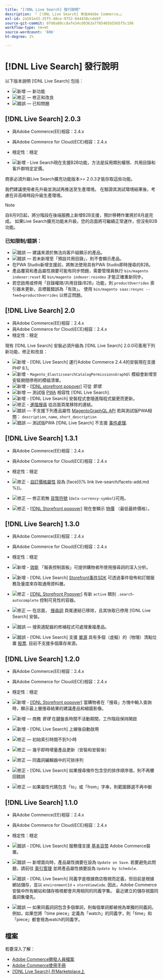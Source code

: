 ```yaml
---
title: "[!DNL Live Search] 發行說明"
description: 「 [!DNL Live Search] 來自Adobe Commerce。」
exl-id: 2a581e43-35f5-48ce-9752-844430ccdebf
source-git-commit: 07d8a80cc8afe34cd0363a7705465b5565f5c196
workflow-type: tm+mt
source-wordcount: '886'
ht-degree: 1%

---
```


# [!DNL Live Search] 發行說明

以下版本說明 [!DNL Live Search] 包括：

* ![新增](../assets/new.svg)  — 新功能
* ![修正](../assets/fix.svg)  — 修正和改良
* ![錯誤](../assets/bug.svg)  — 已知問題

## [!DNL Live Search] 2.0.3

* 與Adobe Commerce(EE)相容：2.4.x
* 與Adobe Commerce for Cloud(ECE)相容：2.4.x
* 穩定性：穩定

* ![新增](../assets/new.svg) - Live Search現在支援B2B功能，方法是採用類別權限、共用目錄和客戶群特定定價。

商家必須升級Live Search擴充功能版本>= 2.0.3才能存取這些功能。

我們建議使用者先升級並測試再推送至生產環境。 在驗證其測試環境結果後，考慮在非高峰時段升級生產環境。

>[!NOTE]
>
>自8月9日起，將分階段在後端服務上新增B2B支援，預計移轉作業將於8月底完成。 如果Live Search擴充功能未升級，您的店面將可繼續正常運作，但沒有B2B功能。

### 已知限制/錯誤：

* ![錯誤](../assets/bug.svg)  — 建議來源於無法向客戶組顯示的產品。
* ![錯誤](../assets/bug.svg)  — 若未新增至「預設共用目錄」，則不會顯示產品。
* 在PWA Studio新增支援前，將無法使用具有PWA Studio即時搜尋的B2B。
* 產品覆寫和產品屬性摘要可能有同步問題，需要管理員執行 `bin/magento indexer:reset` 和 `bin/magento indexer:reindex` 才能正確重新同步。
* 若您啟用或停用「目錄權限/共用目錄/B2B」功能，則 `productOverrides` 索引器未更新，且標籤錯誤為「有效」。 使用 `bin/magento saas:resync --feed=productOverrides` 以修正問題。

## [!DNL Live Search] 2.0

* 與Adobe Commerce(EE)相容：2.4.x
* 與Adobe Commerce for Cloud(ECE)相容：2.4.x
* 穩定性：穩定

現有 [!DNL Live Search] 安裝必須升級為 [!DNL Live Search] 2.0.0可善用下列新功能、修正和改良：

* ![新增](../assets/new.svg) - [!DNL Live Search] 運行Adobe Commerce 2.4.4的安裝現在支援PHP 8.1。
* ![新增](../assets/new.svg) - `Magento_ElasticsearchCatalogPermissionsGraphQl` 模組會新增至安裝期間停用的模組清單。
* ![新增](../assets/new.svg) - [[!DNL storefront popover]](quick-tour.md) 可從 *管理*.
* ![新增](../assets/new.svg)  — 測試版 [PWA](https://developer.adobe.com/commerce/pwa-studio/) 相容性 [!DNL Live Search].
* ![新增](../assets/new.svg) - [!DNL Live Search] 安裝程式會隨進階程式變更而更新。
* ![修正](../assets/fix.svg) - [進階搜尋](https://docs.magento.com/user-guide/catalog/search-advanced.html) 從店面頁尾移除的連結。
* ![錯誤](../assets/bug.svg)  — 不支援下列產品屬性 [MagentoGraphQL API](https://devdocs.magento.com/guides/v2.4/graphql) 若與測試版PWA相關： `description`, `name`, `short_description`
* ![錯誤](../assets/bug.svg)  — 測試版PWA [!DNL Live Search] 不支援 [事件處理](https://devdocs.magento.com/shared-services/storefront-events-sdk.html).

## [!DNL Live Search] 1.3.1

* 與Adobe Commerce(EE)相容：2.4.x
* 與Adobe Commerce for Cloud(ECE)相容：2.4.x
* 穩定性：穩定

* ![修正](../assets/fix.svg) - [自訂價格屬性](https://docs.magento.com/user-guide/stores/attributes-input-types.html) 設為 [face]({% link live-search/facets-add.md %})。
* ![修正](../assets/fix.svg)  — 修正若無 [貨幣符號](https://docs.magento.com/user-guide/stores/currency-symbols.html) (`data-currency-symbol`)可用。
* ![修正](../assets/fix.svg) - [[!DNL Storefront popover]](storefront-popover.md) 現在會顯示 [特價](https://docs.magento.com/user-guide/catalog/product-price-special.html) （最低最終價格）。

## [!DNL Live Search] 1.3.0

* 與Adobe Commerce(EE)相容：2.4.x
* 與Adobe Commerce for Cloud(ECE)相容：2.4.x
* 穩定性：穩定

* ![新增](../assets/new.svg) - [效能](performance.md) 「報表控制面板」可提供購物者所使用搜尋詞的深入分析。
* ![新增](../assets/new.svg) - [!DNL Live Search] [Storefront事件SDK](https://devdocs.magento.com/shared-services/storefront-events-sdk.html) 可透過事件發佈和訂閱服務及量度來存取通用資料層。
* ![修正](../assets/fix.svg) - [[!DNL Storefront Popover]](https://devdocs.magento.com/live-search/storefront-popover.html) 有新 `active` 類別 `.search-autocomplete` 控制可見性的容器。
* ![修正](../assets/fix.svg)  — 在店面， [搜尋詞](https://docs.magento.com/user-guide/marketing/search-terms-popular.html) 頁尾連結已移除，且其快取已停用 [!DNL Live Search] 安裝。
* ![錯誤](../assets/bug.svg)  — 搜索適配器的修補程式可處理重複產品。
* ![錯誤](../assets/bug.svg) - [!DNL Live Search] 支援 [單源](https://docs.magento.com/user-guide/catalog/inventory-sources.html) 具有多個（虛擬）的（物理）清點位置 [股票](https://docs.magento.com/user-guide/catalog/inventory-stock.html). 目前不支援多個庫存來源。

## [!DNL Live Search] 1.2.0

* 與Adobe Commerce(EE)相容：2.4.x
* 與Adobe Commerce for Cloud(ECE)相容：2.4.x
* 穩定性：穩定

* ![新增](../assets/new.svg) - [[!DNL Storefront popover]](storefront-popover.md) 當購物者在「搜尋」方塊中輸入查詢時，顯示最上層搜尋結果的建議產品和縮圖影像。
* ![新增](../assets/new.svg)  — 商務 *管理* 在鍵盤長時間不活動期間，工作階段保持開啟
* ![新增](../assets/new.svg) - [!DNL Live Search] 上線後自動啟用
* ![修正](../assets/fix.svg)  — 初始索引時間不到1小時
* ![修正](../assets/fix.svg)  — 幾乎即時增量產品更新（安裝和安裝後）
* ![修正](../assets/fix.svg)  — 同義詞編輯器中的可排序列
* ![修正](../assets/fix.svg) - [!DNL Live Search] 如果搜尋條件包含空的排序順序值，則不再擲回錯誤
* ![修正](../assets/fix.svg)  — 如果屬性代碼包含「to」或「from」字串，則範圍篩選不再中斷

## [!DNL Live Search] 1.1.0

* 與Adobe Commerce(EE)相容：2.4.x
* 與Adobe Commerce for Cloud(ECE)相容：2.4.x
* 穩定性：穩定

* ![錯誤](../assets/bug.svg) - [!DNL Live Search] 服務僅支援 [基本貨幣](https://docs.magento.com/user-guide/stores/currency-configuration.html) Adobe Commerce裝置。
* ![錯誤](../assets/bug.svg)  — 新增面向時，產品屬性摘要在設為 `Update on Save`. 若要避免此問題，請前往 [索引管理](https://docs.magento.com/user-guide/system/index-management.html) 並將產品屬性摘要設為 `Update by Schedule`.
* ![錯誤](../assets/bug.svg) - [!DNL Live Search] 同義字是根據商店檢視而定義，但目前是根據網站儲存，並以 `environmentId` + `storeViewCode`. 因此，Adobe Commerce安裝中所有網站和儲存檢視都會共用相同的同義字集。 最近建立的儲存視圖同義詞集優先。
* ![錯誤](../assets/bug.svg)  — 如果同義詞詞包含多個單詞，則每個單詞都被視為單獨的同義詞。 例如，如果您將「time piece」定義為「watch」的同義字，則「time」和「piece」都會視為watch的同義字。

## 檔案

若要深入了解：

* [Adobe Commerce開發人員檔案](https://devdocs.magento.com/)
* [Adobe Commerce使用手冊](https://docs.magento.com/user-guide/)
* [[!DNL Live Search] 在Marketplace上](https://marketplace.magento.com/magento-live-search.html)
